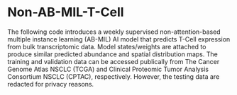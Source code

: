 # Non-AB-MIL-T-Cell
The following code introduces a weekly supervised non-attention-based multiple instance learning (AB-MIL) AI model that predicts T-Cell expression from bulk transcriptomic data. Model states/weights are attached to produce similar predicted abundance and spatial distribution maps. The training and validation data can be accessed publically from The Cancer Genome Atlas NSCLC (TCGA) and Clinical Proteomic Tumor Analysis Consortium NSCLC (CPTAC), respectively. However, the testing data are redacted for privacy reasons. 

